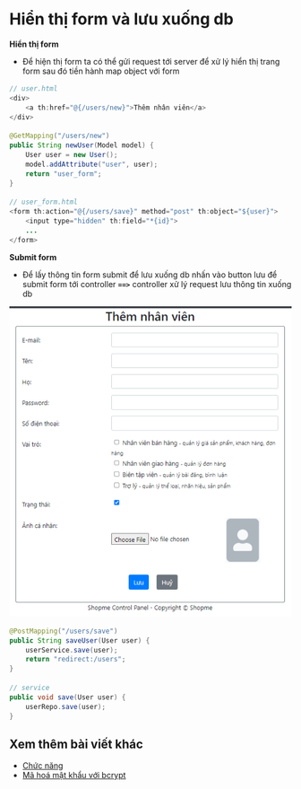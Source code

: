 # Hiển thị form và lưu xuống db

**Hiển thị form**

- Để hiện thị form ta có thể gửi request tới server để xử lý hiển thị trang form sau đó tiền hành map object với form

```java
// user.html
<div>
    <a th:href="@{/users/new}">Thêm nhân viên</a>
</div>

@GetMapping("/users/new")
public String newUser(Model model) {
    User user = new User();
    model.addAttribute("user", user);
    return "user_form";
}

// user_form.html
<form th:action="@{/users/save}" method="post" th:object="${user}">
    <input type="hidden" th:field="*{id}">
    ...
</form>
```

**Submit form**

- Để lấy thông tin form submit để lưu xuống db nhấn vào button lưu để submit form tới controller **`==>`** controller xử lý request lưu thông tin xuống db

![form](/assets/day13.jpg)



```java
@PostMapping("/users/save")
public String saveUser(User user) {
    userService.save(user);
    return "redirect:/users";
}

// service
public void save(User user) {
    userRepo.save(user);
}
```

## Xem thêm bài viết khác

- [Chức năng](Day011.md)
- [Mã hoá mật khẩu với bcrypt](Day014.md)